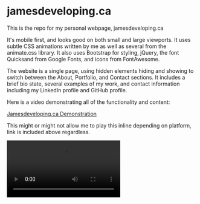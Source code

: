 # jamesdeveloping.ca

This is the repo for my personal webpage, jamesdeveloping.ca

It's mobile first, and looks good on both small and large viewports.  It uses subtle CSS animations written by me as well as several from the animate.css library.  It also uses Bootstrap for styling, jQuery, the font Quicksand from Google Fonts, and icons from FontAwesome.

The website is a single page, using hidden elements hiding and showing to switch between the About, Portfolio, and Contact sections.  It includes a brief bio state, several examples of my work, and contact information including my LinkedIn profile and GitHub profile.

Here is a video demonstrating all of the functionality and content:

[Jamesdeveloping.ca Demonstration]("https://titanian229.github.io/jamesdeveloping/assets/readmeAssets/JamesLeePersonalPageWalkthrough.webm")


This might or might not allow me to play this inline depending on platform, link is included above regardless.

![WebpageWalkthrough](https://titanian229.github.io/jamesdeveloping/assets/readmeAssets/JamesLeePersonalPageWalkthrough.webm)
<!-- ![WebpageWalkthrough](https://titanian229.github.io/jamesdeveloping/assets/readmeAssets/JamesLeePersonalPageWalkthrough.gif) -->